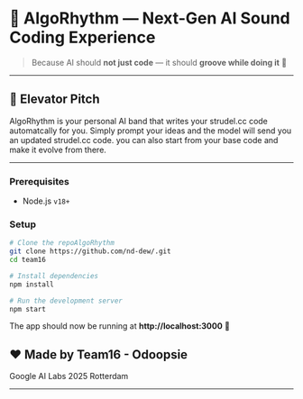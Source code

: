 # 🚀 AlgoRhythm — Next-Gen AI Sound Coding Experience 

> Because AI should **not just code** — it should **groove while doing it** 🎵

---

## 🎯 Elevator Pitch

AlgoRhythm is your personal AI band that writes your strudel.cc code automatcally for you. Simply prompt your ideas and the model will send you an updated strudel.cc code. you can also start from your base code and make it evolve from there.

---

### Prerequisites
- Node.js `v18+`

### Setup

```bash
# Clone the repoAlgoRhythm
git clone https://github.com/nd-dew/.git
cd team16

# Install dependencies
npm install

# Run the development server
npm start
```
The app should now be running at **http://localhost:3000** 🎸


## ❤️ Made by Team16 - Odoopsie

Google AI Labs 2025 Rotterdam

---